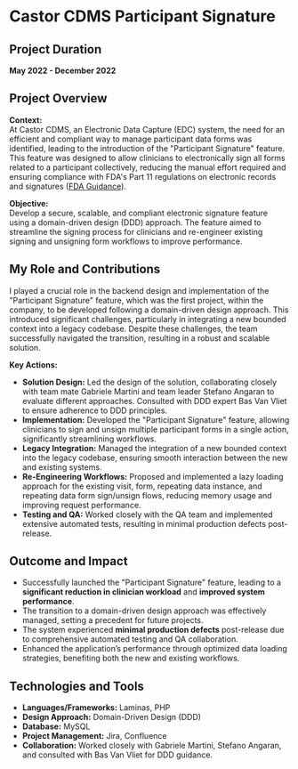 # Castor CDMS Participant Signature

## Project Duration
**May 2022 - December 2022**

## Project Overview
**Context:**  
At Castor CDMS, an Electronic Data Capture (EDC) system, the need for an efficient and compliant way to manage participant data forms was identified, leading to the introduction of the "Participant Signature" feature. This feature was designed to allow clinicians to electronically sign all forms related to a participant collectively, reducing the manual effort required and ensuring compliance with FDA's Part 11 regulations on electronic records and signatures ([FDA Guidance](https://www.fda.gov/regulatory-information/search-fda-guidance-documents/part-11-electronic-records-electronic-signatures-scope-and-application)).

**Objective:**  
Develop a secure, scalable, and compliant electronic signature feature using a domain-driven design (DDD) approach. The feature aimed to streamline the signing process for clinicians and re-engineer existing signing and unsigning form workflows to improve performance.

## My Role and Contributions
I played a crucial role in the backend design and implementation of the "Participant Signature" feature, which was the first project, within the company, to be developed following a domain-driven design approach. This introduced significant challenges, particularly in integrating a new bounded context into a legacy codebase. Despite these challenges, the team successfully navigated the transition, resulting in a robust and scalable solution.

**Key Actions:**
- **Solution Design:** Led the design of the solution, collaborating closely with team mate Gabriele Martini and team leader Stefano Angaran to evaluate different approaches. Consulted with DDD expert Bas Van Vliet to ensure adherence to DDD principles.
- **Implementation:** Developed the "Participant Signature" feature, allowing clinicians to sign and unsign multiple participant forms in a single action, significantly streamlining workflows.
- **Legacy Integration:** Managed the integration of a new bounded context into the legacy codebase, ensuring smooth interaction between the new and existing systems.
- **Re-Engineering Workflows:** Proposed and implemented a lazy loading approach for the existing visit, form, repeating data instance, and repeating data form sign/unsign flows, reducing memory usage and improving request performance.
- **Testing and QA:** Worked closely with the QA team and implemented extensive automated tests, resulting in minimal production defects post-release.

## Outcome and Impact
- Successfully launched the "Participant Signature" feature, leading to a **significant reduction in clinician workload** and **improved system performance**.
- The transition to a domain-driven design approach was effectively managed, setting a precedent for future projects.
- The system experienced **minimal production defects** post-release due to comprehensive automated testing and QA collaboration.
- Enhanced the application’s performance through optimized data loading strategies, benefiting both the new and existing workflows.

## Technologies and Tools
- **Languages/Frameworks:** Laminas, PHP
- **Design Approach:** Domain-Driven Design (DDD)
- **Database:** MySQL
- **Project Management:** Jira, Confluence
- **Collaboration:** Worked closely with Gabriele Martini, Stefano Angaran, and consulted with Bas Van Vliet for DDD guidance.
